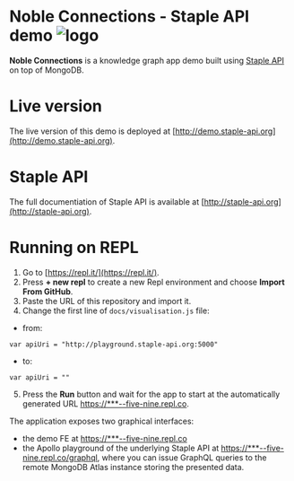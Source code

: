 

#  Noble Connections - Staple API demo ![logo](https://raw.githubusercontent.com/epistemik-co/staple-api-kg-demo/master/docs/favicon.ico)

**Noble Connections** is a knowledge graph app demo built using [Staple API](http://staple-api.org) on top of MongoDB. 


# Live version

The live version of this demo is deployed at [http://demo.staple-api.org](http://demo.staple-api.org).


# Staple API

The full documentiation of Staple API is available at [http://staple-api.org](http://staple-api.org).


# Running on REPL

1. Go to [https://repl.it/](https://repl.it/). 
2. Press **+ new repl** to create a new Repl environment and choose **Import From GitHub**. 
3. Paste the URL of this repository and import it. 
4. Change the first line of `docs/visualisation.js` file: 
- from: 
```
var apiUri = "http://playground.staple-api.org:5000"
```
- to: 
```
var apiUri = ""
```
5. Press the **Run** button and wait for the app to start at the automatically generated URL [https://***--five-nine.repl.co](#). 

The application exposes two graphical interfaces:
- the demo FE at [https://***--five-nine.repl.co](#)
- the Apollo playground of the underlying Staple API at [https://***--five-nine.repl.co/graphql](#), where you can issue GraphQL queries to the remote MongoDB Atlas instance storing the presented data.
